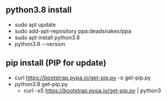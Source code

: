 ## python3.8 install
- sudo apt update
- sudo add-apt-repository ppa:deadsnakes/ppa
- sudo apt install python3.8
- python3.8 --version
  
## pip install (PIP for update)
- curl https://bootstrap.pypa.io/get-pip.py -o get-pip.py
- python3.8 get-pip.py
  - curl -sS https://bootstrap.pypa.io/get-pip.py | python3 
